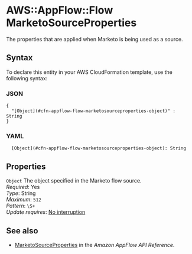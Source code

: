 # AWS::AppFlow::Flow MarketoSourceProperties<a name="aws-properties-appflow-flow-marketosourceproperties"></a>

The properties that are applied when Marketo is being used as a source\.

## Syntax<a name="aws-properties-appflow-flow-marketosourceproperties-syntax"></a>

To declare this entity in your AWS CloudFormation template, use the following syntax:

### JSON<a name="aws-properties-appflow-flow-marketosourceproperties-syntax.json"></a>

```
{
  "[Object](#cfn-appflow-flow-marketosourceproperties-object)" : String
}
```

### YAML<a name="aws-properties-appflow-flow-marketosourceproperties-syntax.yaml"></a>

```
  [Object](#cfn-appflow-flow-marketosourceproperties-object): String
```

## Properties<a name="aws-properties-appflow-flow-marketosourceproperties-properties"></a>

`Object` <a name="cfn-appflow-flow-marketosourceproperties-object"></a>
The object specified in the Marketo flow source\.  
_Required_: Yes  
_Type_: String  
_Maximum_: `512`  
_Pattern_: `\S+`  
_Update requires_: [No interruption](https://docs.aws.amazon.com/AWSCloudFormation/latest/UserGuide/using-cfn-updating-stacks-update-behaviors.html#update-no-interrupt)

## See also<a name="aws-properties-appflow-flow-marketosourceproperties--seealso"></a>

- [MarketoSourceProperties](https://docs.aws.amazon.com/appflow/1.0/APIReference/API_MarketoSourceProperties.html) in the _Amazon AppFlow API Reference_\.
